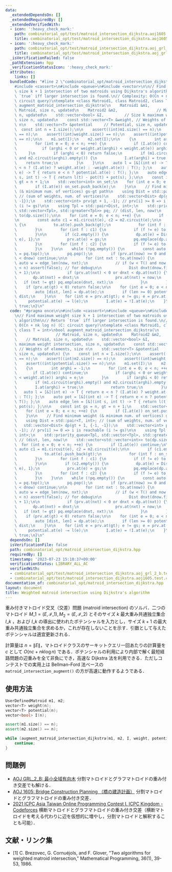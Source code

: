 ```yaml
---
data:
  _extendedDependsOn: []
  _extendedRequiredBy: []
  _extendedVerifiedWith:
  - icon: ':heavy_check_mark:'
    path: combinatorial_opt/test/matroid_intersection_dijkstra.aoj1605.test.cpp
    title: combinatorial_opt/test/matroid_intersection_dijkstra.aoj1605.test.cpp
  - icon: ':heavy_check_mark:'
    path: combinatorial_opt/test/matroid_intersection_dijkstra.aoj_grl_2_b.test.cpp
    title: combinatorial_opt/test/matroid_intersection_dijkstra.aoj_grl_2_b.test.cpp
  _isVerificationFailed: false
  _pathExtension: hpp
  _verificationStatusIcon: ':heavy_check_mark:'
  attributes:
    links: []
  bundledCode: "#line 2 \"combinatorial_opt/matroid_intersection_dijkstra.hpp\"\n\n\
    #include <cassert>\n#include <queue>\n#include <vector>\n\n// Find maximum weight\
    \ size k + 1 intersection of two matroids using Dijkstra's algorithm\n// Return\
    \ `true` iff larger intersection is found.\n// Complexity: O(Cn + nk log n) (C:\
    \ circuit query)\ntemplate <class Matroid1, class Matroid2, class T = int>\nbool\
    \ augment_matroid_intersection_dijkstra(\n    Matroid1 &m1,                 //\
    \ Matroid, size n, updated\n    Matroid2 &m2,                 // Matroid, size\
    \ n, updated\n    std::vector<bool> &I,         // Size k maximum weight intersection,\
    \ size n, updated\n    const std::vector<T> &weight, // Weights of elements, size\
    \ n\n    std::vector<T> &potential     // Potential, size n, updated\n) {\n  \
    \  const int n = I.size();\n\n    assert((int)m1.size() == n);\n    assert((int)m2.size()\
    \ == n);\n    assert((int)weight.size() == n);\n    assert((int)potential.size()\
    \ == n);\n\n    m1.set(I);\n    m2.set(I);\n\n    {\n        int arghi = -1;\n\
    \        for (int e = 0; e < n; ++e) {\n            if (I.at(e)) continue;\n \
    \           if (arghi < 0 or weight.at(arghi) < weight.at(e)) arghi = e;\n   \
    \     }\n        if (arghi < 0) return false;\n        if (m1.circuit(arghi).empty()\
    \ and m2.circuit(arghi).empty()) {\n            I.at(arghi) = true;\n        \
    \    return true;\n        }\n    }\n\n    auto l = [&](int e) -> T { return e\
    \ < n ? (I.at(e) ? weight.at(e) : -weight.at(e)) : T(); };\n    auto pot = [&](int\
    \ e) -> T { return e < n ? potential.at(e) : T(); };\n    auto edge_len = [&](int\
    \ s, int t) -> T { return l(t) - pot(t) + pot(s); };\n\n    const int gs = n,\
    \ gt = n + 1;\n    std::vector<int> on_set;\n    for (int e = 0; e < n; ++e) {\n\
    \        if (I.at(e)) on_set.push_back(e);\n    }\n\n    // Find minimum weight\
    \ (& minimum num. of vertices) gs-gt path\n    using Dist = std::pair<T, int>;\
    \ // (sum of weights, num. of vertices)\n    std::vector<Dist> dp(gt + 1, {-1,\
    \ -1});\n    std::vector<int> prv(gt + 1, -1); // prv[i] >= 0 => i is reachable\
    \ (i != gs)\n\n    using Tpl = std::pair<Dist, int>;\n    std::priority_queue<Tpl,\
    \ std::vector<Tpl>, std::greater<Tpl>> pq; // (dist, len, now)\n    std::vector<std::vector<int>>\
    \ to(dp.size());\n\n    for (int e = 0; e < n; ++e) {\n        if (I.at(e)) continue;\n\
    \n        const auto c1 = m1.circuit(e), c2 = m2.circuit(e);\n\n        if (c1.empty())\
    \ {\n            to.at(e).push_back(gt);\n            for (int f : on_set) to.at(e).push_back(f);\n\
    \        }\n        for (int f : c1) {\n            if (f != e) to.at(e).push_back(f);\n\
    \        }\n\n        if (c2.empty()) {\n            dp.at(e) = Dist{edge_len(gs,\
    \ e), 1};\n            prv.at(e) = gs;\n            pq.emplace(dp.at(e), e);\n\
    \        }\n        for (int f : c2) {\n            if (f != e) to.at(f).push_back(e);\n\
    \        }\n    }\n\n    while (!pq.empty()) {\n        const auto [dnow, now]\
    \ = pq.top();\n        pq.pop();\n        if (prv.at(now) >= 0 and dp.at(now)\
    \ < dnow) continue;\n\n        for (int nxt : to.at(now)) {\n            const\
    \ auto w = edge_len(now, nxt);\n            // if (w < T() and now < n and nxt\
    \ < n) assert(false); // for debug\n\n            Dist dnxt(dnow.first + w, dnow.second\
    \ + 1);\n\n            if (prv.at(nxt) < 0 or dnxt < dp.at(nxt)) {\n         \
    \       dp.at(nxt) = dnxt;\n                prv.at(nxt) = now;\n             \
    \   if (nxt != gt) pq.emplace(dnxt, nxt);\n            }\n        }\n    }\n\n\
    \    if (prv.at(gt) < 0) return false;\n\n    for (int e = 0; e < n; ++e) {\n\
    \        auto [dist, len] = dp.at(e);\n        if (len >= 0) potential.at(e) +=\
    \ dist;\n    }\n\n    for (int e = prv.at(gt); e != gs; e = prv.at(e)) {\n   \
    \     potential.at(e) -= l(e);\n        I.at(e) = !I.at(e);\n    }\n\n    return\
    \ true;\n}\n"
  code: "#pragma once\n\n#include <cassert>\n#include <queue>\n#include <vector>\n\
    \n// Find maximum weight size k + 1 intersection of two matroids using Dijkstra's\
    \ algorithm\n// Return `true` iff larger intersection is found.\n// Complexity:\
    \ O(Cn + nk log n) (C: circuit query)\ntemplate <class Matroid1, class Matroid2,\
    \ class T = int>\nbool augment_matroid_intersection_dijkstra(\n    Matroid1 &m1,\
    \                 // Matroid, size n, updated\n    Matroid2 &m2,             \
    \    // Matroid, size n, updated\n    std::vector<bool> &I,         // Size k\
    \ maximum weight intersection, size n, updated\n    const std::vector<T> &weight,\
    \ // Weights of elements, size n\n    std::vector<T> &potential     // Potential,\
    \ size n, updated\n) {\n    const int n = I.size();\n\n    assert((int)m1.size()\
    \ == n);\n    assert((int)m2.size() == n);\n    assert((int)weight.size() == n);\n\
    \    assert((int)potential.size() == n);\n\n    m1.set(I);\n    m2.set(I);\n\n\
    \    {\n        int arghi = -1;\n        for (int e = 0; e < n; ++e) {\n     \
    \       if (I.at(e)) continue;\n            if (arghi < 0 or weight.at(arghi)\
    \ < weight.at(e)) arghi = e;\n        }\n        if (arghi < 0) return false;\n\
    \        if (m1.circuit(arghi).empty() and m2.circuit(arghi).empty()) {\n    \
    \        I.at(arghi) = true;\n            return true;\n        }\n    }\n\n \
    \   auto l = [&](int e) -> T { return e < n ? (I.at(e) ? weight.at(e) : -weight.at(e))\
    \ : T(); };\n    auto pot = [&](int e) -> T { return e < n ? potential.at(e) :\
    \ T(); };\n    auto edge_len = [&](int s, int t) -> T { return l(t) - pot(t) +\
    \ pot(s); };\n\n    const int gs = n, gt = n + 1;\n    std::vector<int> on_set;\n\
    \    for (int e = 0; e < n; ++e) {\n        if (I.at(e)) on_set.push_back(e);\n\
    \    }\n\n    // Find minimum weight (& minimum num. of vertices) gs-gt path\n\
    \    using Dist = std::pair<T, int>; // (sum of weights, num. of vertices)\n \
    \   std::vector<Dist> dp(gt + 1, {-1, -1});\n    std::vector<int> prv(gt + 1,\
    \ -1); // prv[i] >= 0 => i is reachable (i != gs)\n\n    using Tpl = std::pair<Dist,\
    \ int>;\n    std::priority_queue<Tpl, std::vector<Tpl>, std::greater<Tpl>> pq;\
    \ // (dist, len, now)\n    std::vector<std::vector<int>> to(dp.size());\n\n  \
    \  for (int e = 0; e < n; ++e) {\n        if (I.at(e)) continue;\n\n        const\
    \ auto c1 = m1.circuit(e), c2 = m2.circuit(e);\n\n        if (c1.empty()) {\n\
    \            to.at(e).push_back(gt);\n            for (int f : on_set) to.at(e).push_back(f);\n\
    \        }\n        for (int f : c1) {\n            if (f != e) to.at(e).push_back(f);\n\
    \        }\n\n        if (c2.empty()) {\n            dp.at(e) = Dist{edge_len(gs,\
    \ e), 1};\n            prv.at(e) = gs;\n            pq.emplace(dp.at(e), e);\n\
    \        }\n        for (int f : c2) {\n            if (f != e) to.at(f).push_back(e);\n\
    \        }\n    }\n\n    while (!pq.empty()) {\n        const auto [dnow, now]\
    \ = pq.top();\n        pq.pop();\n        if (prv.at(now) >= 0 and dp.at(now)\
    \ < dnow) continue;\n\n        for (int nxt : to.at(now)) {\n            const\
    \ auto w = edge_len(now, nxt);\n            // if (w < T() and now < n and nxt\
    \ < n) assert(false); // for debug\n\n            Dist dnxt(dnow.first + w, dnow.second\
    \ + 1);\n\n            if (prv.at(nxt) < 0 or dnxt < dp.at(nxt)) {\n         \
    \       dp.at(nxt) = dnxt;\n                prv.at(nxt) = now;\n             \
    \   if (nxt != gt) pq.emplace(dnxt, nxt);\n            }\n        }\n    }\n\n\
    \    if (prv.at(gt) < 0) return false;\n\n    for (int e = 0; e < n; ++e) {\n\
    \        auto [dist, len] = dp.at(e);\n        if (len >= 0) potential.at(e) +=\
    \ dist;\n    }\n\n    for (int e = prv.at(gt); e != gs; e = prv.at(e)) {\n   \
    \     potential.at(e) -= l(e);\n        I.at(e) = !I.at(e);\n    }\n\n    return\
    \ true;\n}\n"
  dependsOn: []
  isVerificationFile: false
  path: combinatorial_opt/matroid_intersection_dijkstra.hpp
  requiredBy: []
  timestamp: '2023-07-23 15:18:37+09:00'
  verificationStatus: LIBRARY_ALL_AC
  verifiedWith:
  - combinatorial_opt/test/matroid_intersection_dijkstra.aoj_grl_2_b.test.cpp
  - combinatorial_opt/test/matroid_intersection_dijkstra.aoj1605.test.cpp
documentation_of: combinatorial_opt/matroid_intersection_dijkstra.hpp
layout: document
title: Weighted matroid intersection using Dijkstra's algorithm
---
```


重み付きマトロイド交叉（交差）問題 (matroid intersection) のソルバ．二つのマトロイド $M\_{1} = (E, \mathcal{I}\_{1}), M_{2} = (E, \mathcal{I}\_{2})$ とそのサイズ $k$ 最大重み共通独立集合 $I\_k$ ，および $I\_k$ の導出に使われたポテンシャルを入力とし，サイズ $k + 1$ の最大重み共通独立集合を求めるか，これが存在しないことを示す．引数として与えたポテンシャルは適宜更新される．

計算量は $n = \|E\|$，マトロイドクラスのサーキットクエリ一回あたりの計算量を $c$ として $O(nc + nk \log n)$ である．ポテンシャルの利用により内部で解く最短経路問題の辺重みを全て非負にでき，高速な Dijkstra 法を利用できる．ただしコンテストでの実用上は Bellman–Ford 法ベースの `matroid_intersection_augment()` の方が高速に動作するようである．

## 使用方法

```cpp
UserDefinedMatroid m1, m2;
vector<T> weight(n);
vector<T> potential(n);
vector<bool> I(n);

assert(m1.size() == n);
assert(m2.size() == n);

while (augment_matroid_intersection_dijkstra(m1, m2, I, weight, potential)) {
    continue;
}
```

## 問題例

- [AOJ GRL_2_B: 最小全域有向木](https://judge.u-aizu.ac.jp/onlinejudge/description.jsp?id=GRL_2_B) 分割マトロイドとグラフマトロイドの重み付き交差でも解ける．
- [AOJ 1605: Bridge Construction Planning （橋の建造計画）](https://judge.u-aizu.ac.jp/onlinejudge/description.jsp?id=1605&lang=ja) 分割マトロイドとグラフマトロイドの重み付き交差．
- [2021 ICPC Asia Taiwan Online Programming Contest I. ICPC Kingdom - Codeforces](http://codeforces.com/gym/103373/problem/I) 横断マトロイドとグラフマトロイドの重み付き交差（横断マトロイドを考える代わりに辺を仮想的に増やし，分割マトロイドと解釈することも可能）．

## 文献・リンク集

- [1] C. Brezovec, G. Cornuéjols, and F. Glover, "Two algorithms for weighted matroid intersection,"
  Mathematical Programming, 36(1), 39-53, 1986.
